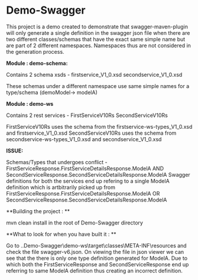 # Demo-Swagger

This project is a demo created to demonstrate that swagger-maven-plugin will only generate a single definition in the swagger json file when there are two different classes/schemas
that have the exact same simple name but are part of 2 different namespaces. Namespaces thus are not considered in the generation process.

**Module : demo-schema:**

Contains 2 schema xsds - 
firstservice_V1_0.xsd
secondservice_V1_0.xsd

These schemas under a different namespace use same simple names for a type/schema (demoModel-> modelA)

**Module : demo-ws**

Contains 2 rest services -
FirstServiceV10Rs
SecondServiceV10Rs

FirstServiceV10Rs uses the schema from the firstservice-ws-types_V1_0.xsd and firstservice_V1_0.xsd
SecondServiceV10Rs uses the schema from secondservice-ws-types_V1_0.xsd and secondservice_V1_0.xsd

**ISSUE:**

Schemas/Types that undergoes conflict - FirstServiceResponse.FirstServiceDetailsResponse.ModelA AND SecondServiceResponse.SecondServiceDetailsResponse.ModelA
Swagger definitions for both the services end up refering to a single ModelA definition which is artbitrarily picked up from FirstServiceResponse.FirstServiceDetailsResponse.ModelA OR 
SecondServiceResponse.SecondServiceDetailsResponse.ModelA


**Building the project : **

mvn clean install in the root of Demo-Swagger directory

**What to look for when you have built it : **

Go to ..Demo-Swagger\demo-ws\target\classes\META-INF\resources and check the file swagger-v6.json. On viewing the file in json viewer we can see that the there is only one type definition 
generated for ModelA. Due to which both the FirstServiceResponse and SecondServiceResponse end up referring to same ModelA definition thus creating an incorrect definition.
